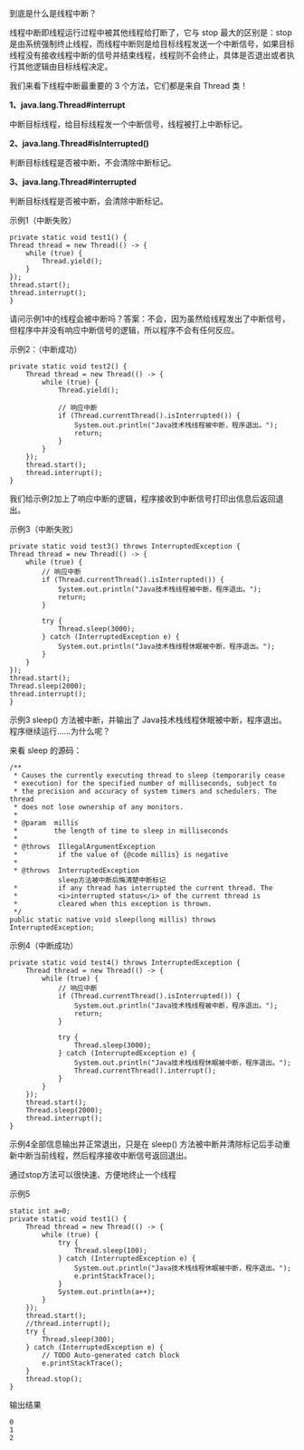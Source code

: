 到底是什么是线程中断？

线程中断即线程运行过程中被其他线程给打断了，它与 stop 最大的区别是：stop 是由系统强制终止线程，而线程中断则是给目标线程发送一个中断信号，如果目标线程没有接收线程中断的信号并结束线程，线程则不会终止，具体是否退出或者执行其他逻辑由目标线程决定。

我们来看下线程中断最重要的 3 个方法，它们都是来自 Thread 类！

<b>1、java.lang.Thread#interrupt</b>

中断目标线程，给目标线程发一个中断信号，线程被打上中断标记。

<b>2、java.lang.Thread#isInterrupted()</b>

判断目标线程是否被中断，不会清除中断标记。

<b>3、java.lang.Thread#interrupted</b>

判断目标线程是否被中断，会清除中断标记。

示例1（中断失败）

	private static void test1() {
    Thread thread = new Thread(() -> {
        while (true) {
            Thread.yield();
        }
    });
    thread.start();
    thread.interrupt();
	}

请问示例1中的线程会被中断吗？答案：不会，因为虽然给线程发出了中断信号，但程序中并没有响应中断信号的逻辑，所以程序不会有任何反应。

示例2：（中断成功）

	private static void test2() {
	    Thread thread = new Thread(() -> {
	        while (true) {
	            Thread.yield();
	
	            // 响应中断
	            if (Thread.currentThread().isInterrupted()) {
	                System.out.println("Java技术栈线程被中断，程序退出。");
	                return;
	            }
	        }
	    });
	    thread.start();
	    thread.interrupt();
	}

我们给示例2加上了响应中断的逻辑，程序接收到中断信号打印出信息后返回退出。

示例3（中断失败）

	private static void test3() throws InterruptedException {
    Thread thread = new Thread(() -> {
        while (true) {
            // 响应中断
            if (Thread.currentThread().isInterrupted()) {
                System.out.println("Java技术栈线程被中断，程序退出。");
                return;
            }

            try {
                Thread.sleep(3000);
            } catch (InterruptedException e) {
                System.out.println("Java技术栈线程休眠被中断，程序退出。");
            }
        }
    });
    thread.start();
    Thread.sleep(2000);
    thread.interrupt();
	}

示例3 sleep() 方法被中断，并输出了 Java技术栈线程休眠被中断，程序退出。 程序继续运行……为什么呢？

来看 sleep 的源码：


	/**
     * Causes the currently executing thread to sleep (temporarily cease
     * execution) for the specified number of milliseconds, subject to
     * the precision and accuracy of system timers and schedulers. The thread
     * does not lose ownership of any monitors.
     *
     * @param  millis
     *         the length of time to sleep in milliseconds
     *
     * @throws  IllegalArgumentException
     *          if the value of {@code millis} is negative
     *
     * @throws  InterruptedException
		   		sleep方法被中断后悔清楚中断标记
     *          if any thread has interrupted the current thread. The
     *          <i>interrupted status</i> of the current thread is
     *          cleared when this exception is thrown.
     */
    public static native void sleep(long millis) throws InterruptedException;

示例4（中断成功）

	private static void test4() throws InterruptedException {
	    Thread thread = new Thread(() -> {
	        while (true) {
	            // 响应中断
	            if (Thread.currentThread().isInterrupted()) {
	                System.out.println("Java技术栈线程被中断，程序退出。");
	                return;
	            }
	
	            try {
	                Thread.sleep(3000);
	            } catch (InterruptedException e) {
	                System.out.println("Java技术栈线程休眠被中断，程序退出。");
	                Thread.currentThread().interrupt();
	            }
	        }
	    });
	    thread.start();
	    Thread.sleep(2000);
	    thread.interrupt();
	}

示例4全部信息输出并正常退出，只是在 sleep() 方法被中断并清除标记后手动重新中断当前线程，然后程序接收中断信号返回退出。



通过stop方法可以很快速、方便地终止一个线程

示例5 

	static int a=0;
	private static void test1() {
	    Thread thread = new Thread(() -> {
	        while (true) {
	            try {
					Thread.sleep(100);
				} catch (InterruptedException e) {
					System.out.println("Java技术栈线程休眠被中断，程序退出。");
					e.printStackTrace();
				}
	            System.out.println(a++);
	        }
	    });
	    thread.start();
		//thread.interrupt();
	    try {
			Thread.sleep(300);
		} catch (InterruptedException e) {
			// TODO Auto-generated catch block
			e.printStackTrace();
		}
	    thread.stop();
	}

输出结果

	0
	1
	2
